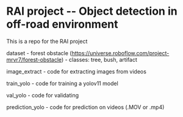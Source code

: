 # RAI project -- Object detection in off-road environment
This is a repo for the RAI project

dataset - forest obstacle (https://universe.roboflow.com/project-mrvr7/forest-obstacle)
        - classes: tree, bush, artifact

image_extract   - code for extracting images from videos

train_yolo      - code for training a yolov11 model

val_yolo        - code for validating

prediction_yolo - code for prediction on videos (.MOV or .mp4)
